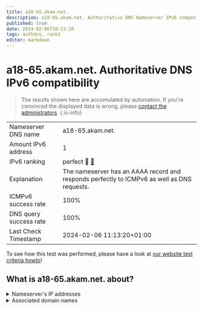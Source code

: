 ```yaml
---
title: a18-65.akam.net.
description: a18-65.akam.net. Authoritative DNS Nameserver IPv6 compatibility
published: true
date: 2024-02-06T10:13:20
tags: authdns, rank1
editor: markdown
---
```


# a18-65.akam.net. Authoritative DNS IPv6 compatibility

> The results shown here are accumulated by automation. If you're convinced the displayed data is wrong, please [contact the administrators](/howto/chat). 
{.is-info}




|   |   |
| - | - |
| Nameserver DNS name | a18-65.akam.net.
| Amount IPv6 address | 1
| IPv6 ranking | perfect :1st_place_medal: [🔗](/howto/ranking) |
| Explanation | The nameserver has an AAAA record and responds perfectly to ICMPv6 as well as DNS requests. |
| ICMPv6 success rate | 100%|
| DNS query success rate | 100% |
| Last Check Timestamp | 2024-02-06 11:13:20+01:00 |

To see how this test was performed, please have a look at [our website test criteria howto](/howto/testcriteria/authdns)!


## What is a18-65.akam.net. about?




<details>
<summary>Nameserver's IP addresses</summary>

2600:1480:4800::41

</details>



<details>
<summary>Associated domain names</summary>

home.barclays

www.rabobank.com

</details>

